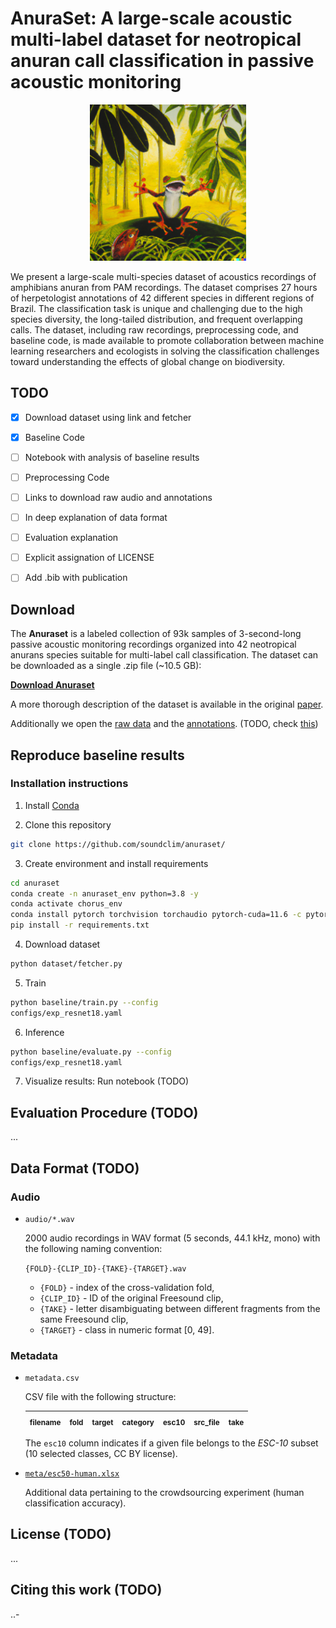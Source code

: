 # AnuraSet: A large-scale acoustic multi-label dataset for neotropical anuran call classification in passive acoustic monitoring
<div align="center">
<img class="img-fluid" src="assets/dalle_frog.png" alt="img-verification" width="250" height="250">
</div>

We present a large-scale multi-species dataset of acoustics recordings of amphibians anuran from PAM recordings. The dataset comprises 27 hours of herpetologist annotations of 42 different species in different regions of Brazil. The classification task is unique and challenging due to the high species diversity, the long-tailed distribution, and frequent overlapping calls. The dataset, including raw recordings, preprocessing code, and baseline code, is made available to promote collaboration between machine learning researchers and ecologists in solving the classification challenges toward understanding the effects of global change on biodiversity.




## TODO
- [x] Download dataset using link and fetcher
- [x] Baseline Code 
- [ ] Notebook with analysis of baseline results
- [ ] Preprocessing Code
- [ ] Links to download raw audio and annotations
- [ ] In deep explanation of data format
- [ ] Evaluation explanation
- [ ] Explicit assignation of LICENSE
- [ ] Add .bib with publication


## Download

The **Anuraset** is a labeled collection of 93k samples of 3-second-long passive acoustic monitoring recordings organized into 42 neotropical anurans species suitable for multi-label call classification. The dataset can be downloaded as a single .zip file (~10.5 GB):

**[Download Anuraset](https://chorus.blob.core.windows.net/public/anurasetv3.zip)**

A more thorough description of the dataset is available in the original [paper](http://github.com).

Additionally we open the [raw data](http://github.com) and the [annotations](http://github.com). (TODO, check [this](https://github.com/visipedia/caltech-fish-counting/blob/main/README.md#data-download)) 





## Reproduce baseline results

### Installation instructions

1. Install [Conda](http://conda.io/)

2. Clone this repository

```bash
git clone https://github.com/soundclim/anuraset/
```

3. Create environment and install requirements

```bash
cd anuraset
conda create -n anuraset_env python=3.8 -y
conda activate chorus_env
conda install pytorch torchvision torchaudio pytorch-cuda=11.6 -c pytorch -c nvidia
pip install -r requirements.txt
```
4. Download dataset 

```bash
python dataset/fetcher.py
```

5. Train 

```bash
python baseline/train.py --config 
configs/exp_resnet18.yaml
```

6. Inference

```bash
python baseline/evaluate.py --config 
configs/exp_resnet18.yaml
```
7. Visualize results: Run notebook  (TODO)


## Evaluation Procedure (TODO)

...

## Data Format (TODO)

### Audio
- `audio/*.wav`

  2000 audio recordings in WAV format (5 seconds, 44.1 kHz, mono) with the following naming convention:
  
  `{FOLD}-{CLIP_ID}-{TAKE}-{TARGET}.wav`
  
  - `{FOLD}` - index of the cross-validation fold,
  - `{CLIP_ID}` - ID of the original Freesound clip,
  - `{TAKE}` - letter disambiguating between different fragments from the same Freesound clip,
  - `{TARGET}` - class in numeric format [0, 49].
### Metadata

- `metadata.csv`

  CSV file with the following structure:
  
  | <sub>filename</sub> | <sub>fold</sub> | <sub>target</sub> | <sub>category</sub> | <sub>esc10</sub> | <sub>src_file</sub> | <sub>take</sub> |
  | :--- | :--- | :--- | :--- | :--- | :--- | :--- |
  
  The `esc10` column indicates if a given file belongs to the *ESC-10* subset (10 selected classes, CC BY license).
  
- [`meta/esc50-human.xlsx`](meta/esc50-human.xlsx)

  Additional data pertaining to the crowdsourcing experiment (human classification accuracy).



## License (TODO)

...


## Citing this work (TODO)

..-

